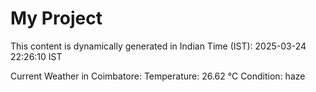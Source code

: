 # My Project

This content is dynamically generated in Indian Time (IST): 2025-03-24 22:26:10 IST


Current Weather in Coimbatore:
Temperature: 26.62 °C
Condition: haze
